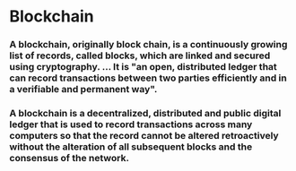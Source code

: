 # Blockchain

### A blockchain, originally block chain, is a continuously growing list of records, called blocks, which are linked and secured using cryptography. ... It is "an open, distributed ledger that can record transactions between two parties efficiently and in a verifiable and permanent way".

### A blockchain is a decentralized, distributed and public digital ledger that is used to record transactions across many computers so that the record cannot be altered retroactively without the alteration of all subsequent blocks and the consensus of the network.
